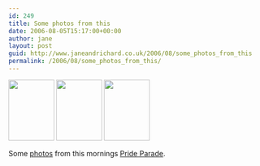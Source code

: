 ```yaml
---
id: 249
title: Some photos from this
date: 2006-08-05T15:17:00+00:00
author: jane
layout: post
guid: http://www.janeandrichard.co.uk/2006/08/some_photos_from_this
permalink: /2006/08/some_photos_from_this/
---
```

<img src="http://www.janeandrichard.co.uk/photos/pride2006/img/thumbimg_2064.jpg" height="120" width="90" />&#160;<img src="http://www.janeandrichard.co.uk/photos/pride2006/img/thumbimg_2121.jpg" height="120" width="90" />&#160;<img src="http://www.janeandrichard.co.uk/photos/pride2006/img/thumbimg_2029.jpg" height="120" width="90" />

Some [photos](http://v1.janeandrichard.co.uk/photos/pride2006/) from this mornings [Pride Parade](http://www.brightonpride.org/summer-festival--parade/).